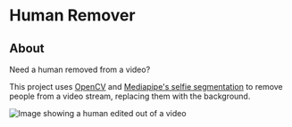# Human Remover
## About
Need a human removed from a video? 

This project uses [OpenCV](https://opencv.org/) and [Mediapipe's selfie segmentation](https://google.github.io/mediapipe/solutions/selfie_segmentation.html) to remove people from a video stream, replacing them with the background.


![Image showing a human edited out of a video](NowYouSeeMe.gif)
